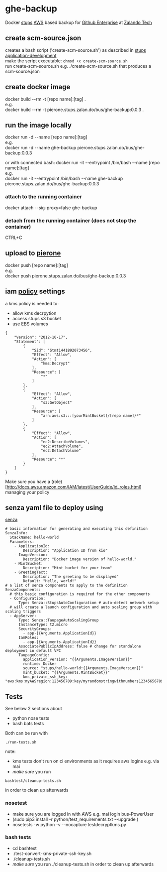 # ghe-backup
Docker [stups](https://stups.io/) [AWS](https://aws.amazon.com) based backup for
[Github Enterprise](https://enterprise.github.com/) at
[Zalando Tech](https://tech.zalando.com/)

## create scm-source.json
creates a bash script ('create-scm-source.sh') as described in
[stups application-development](http://docs.stups.io/en/latest/user-guide/application-development.html)  
make the script executable: ```chmod +x create-scm-source.sh```  
run create-scm-source.sh e.g. ./create-scm-source.sh that produces a scm-source.json  

## create docker image
docker build --rm -t [repo name]:[tag] .  
e.g.  
docker build --rm -t pierone.stups.zalan.do/bus/ghe-backup:0.0.3 .  

## run the image locally
docker run -d --name [repo name]:[tag]  
e.g.  
docker run -d --name ghe-backup pierone.stups.zalan.do/bus/ghe-backup:0.0.3  

or with connected bash:
docker run -it --entrypoint /bin/bash --name [repo name]:[tag]  
e.g.  
docker run -it --entrypoint /bin/bash --name ghe-backup pierone.stups.zalan.do/bus/ghe-backup:0.0.3  

### attach to the running container
docker attach --sig-proxy=false ghe-backup
### detach from the running container (does not stop the container)
CTRL+C

## upload to [pierone](https://github.com/zalando-stups/pierone)
docker push [repo name]:[tag]  
e.g.  
docker push pierone.stups.zalan.do/bus/ghe-backup:0.0.3  

## iam [policy](http://docs.aws.amazon.com/IAM/latest/UserGuide/reference_policies.html) settings
a kms policy is needed to:   
* allow kms decrpytion
* access stups s3 bucket
* use EBS volumes
```  
{  
    "Version": "2012-10-17",  
    "Statement": [  
        {  
            "Sid": "Stmt1441892073456",  
            "Effect": "Allow",  
            "Action": [  
                "kms:Decrypt"  
            ],  
            "Resource": [   
                "*"  
            ]  
        },  
        {  
            "Effect": "Allow",  
            "Action": [  
                "s3:GetObject"  
            ],  
            "Resource": [  
                "arn:aws:s3:::[yourMintBucket]/[repo name]/*"  
            ]  
        },  
        {  
            "Effect": "Allow",  
            "Action": [  
                "ec2:DescribeVolumes",  
                "ec2:AttachVolume",  
                "ec2:DetachVolume"  
            ],  
            "Resource": "*"  
        }  
    ]  
}  
```   
Make sure you have a (role)[http://docs.aws.amazon.com/IAM/latest/UserGuide/id_roles.html] managing your policy

## senza yaml file to deploy using
[senza](http://docs.stups.io/en/latest/components/senza.html#senza-info)  

```  
# basic information for generating and executing this definition  
SenzaInfo:  
  StackName: hello-world  
  Parameters:  
    - ApplicationId:  
        Description: "Application ID from kio"
    - ImageVersion:
        Description: "Docker image version of hello-world."
    - MintBucket:
        Description: "Mint bucket for your team"
    - GreetingText:
        Description: "The greeting to be displayed"
        Default: "Hello, world!"
# a list of senza components to apply to the definition
SenzaComponents:
  # this basic configuration is required for the other components
  - Configuration:
      Type: Senza::StupsAutoConfiguration # auto-detect network setup
  # will create a launch configuration and auto scaling group with scaling triggers
  - AppServer:
      Type: Senza::TaupageAutoScalingGroup
      InstanceType: t2.micro
      SecurityGroups:
        - app-{{Arguments.ApplicationId}}
      IamRoles:
        - app-{{Arguments.ApplicationId}}
      AssociatePublicIpAddress: false # change for standalone deployment in default VPC
      TaupageConfig:
        application_version: "{{Arguments.ImageVersion}}"
        runtime: Docker
        source: "stups/hello-world:{{Arguments.ImageVersion}}"
        mint_bucket: "{{Arguments.MintBucket}}"
        kms_private_ssh_key: "aws:kms:myAWSregion:123456789:key/myrandomstringwithnumbers123456567890"  
```

## Tests
See below 2 sections about
* python nose tests
* bash bats tests

Both can be run with
```  
./run-tests.sh  
```  
note:
* kms tests don't run on ci environments as it requires aws logins e.g. via mai
* *make sure* you run
```  
bashtest/cleanup-tests.sh  
```  
in order to clean up afterwards

### nosetest
* make sure you are logged in with AWS e.g. mai login bus-PowerUser
* (sudo pip3 install -r python/test_requirements.txt --upgrade )
* nosetests -w python -v --nocapture testdecryptkms.py

### bash tests
* cd bashtest
* ./test-convert-kms-private-ssh-key.sh
* ./cleanup-tests.sh
* *make sure* you run ./cleanup-tests.sh in order to clean up afterwards
